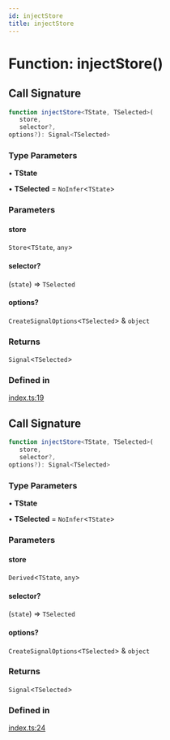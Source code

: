 ```yaml
---
id: injectStore
title: injectStore
---
```


# Function: injectStore()

## Call Signature

```ts
function injectStore<TState, TSelected>(
   store, 
   selector?, 
options?): Signal<TSelected>
```

### Type Parameters

• **TState**

• **TSelected** = `NoInfer`\<`TState`\>

### Parameters

#### store

`Store`\<`TState`, `any`\>

#### selector?

(`state`) => `TSelected`

#### options?

`CreateSignalOptions`\<`TSelected`\> & `object`

### Returns

`Signal`\<`TSelected`\>

### Defined in

[index.ts:19](https://github.com/TanStack/store/blob/main/packages/angular-store/src/index.ts#L19)

## Call Signature

```ts
function injectStore<TState, TSelected>(
   store, 
   selector?, 
options?): Signal<TSelected>
```

### Type Parameters

• **TState**

• **TSelected** = `NoInfer`\<`TState`\>

### Parameters

#### store

`Derived`\<`TState`, `any`\>

#### selector?

(`state`) => `TSelected`

#### options?

`CreateSignalOptions`\<`TSelected`\> & `object`

### Returns

`Signal`\<`TSelected`\>

### Defined in

[index.ts:24](https://github.com/TanStack/store/blob/main/packages/angular-store/src/index.ts#L24)
